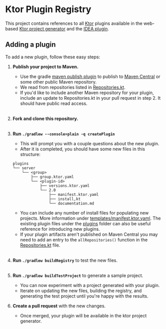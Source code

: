 # Ktor Plugin Registry

This project contains references to all [Ktor](https://github.com/ktorio/ktor/) plugins available in the web-based 
[Ktor project generator](https://start.ktor.io) and the [IDEA plugin](https://plugins.jetbrains.com/plugin/16008-ktor).

## Adding a plugin

To add a new plugin, follow these easy steps:

1. **Publish your project to Maven.**
   - Use the gradle [maven publish plugin](https://docs.gradle.org/current/userguide/publishing_maven.html) to publish 
     to [Maven Central](https://central.sonatype.org/) or some other public Maven repository.
   - We read from repositories listed in [Repositories.kt](buildSrc/src/main/kotlin/io/ktor/plugins/registry/Repositories.kt). 
   - If you'd like to include another Maven repository for your plugin, include an update to
Repositories.kt in your pull request in step 2.  It should have public read access.
     <br /><br />

2. **Fork and clone this repository.**<br /><br />

3. **Run `./gradlew --console=plain -q createPlugin`**
    - This will prompt you with a couple questions about the new plugin.
    - After it is completed, you should have some new files in this structure:
    ```
    plugins
    └── server
        └── <group>
            ├── group.ktor.yaml
            └── <plugin-id>
                ├── versions.ktor.yaml
                └── 2.0
                    ├── manifest.ktor.yaml
                    ├── install,kt
                    └── documentation.md
    ```
   - You can include any number of install files for populating new projects.  More information under 
     [templates/manifest.ktor.yaml](templates/manifest.ktor.yaml).  The existing plugin files under the 
     [plugins](plugins) folder can also be useful reference for introducing new plugins.
   - If your plugin artifacts aren't published on Maven Central you may need to add an entry to the `allRepositories()`
     function in the [Repositories.kt](buildSrc/src/main/kotlin/io/ktor/plugins/registry/Repositories.kt) file.
   <br /><br />
   
4. **Run `./gradlew buildRegistry`** to test the new files.<br /><br />

5. **Run `./gradlew buildTestProject`** to generate a sample project.
   - You can now experiment with a project generated with your plugin.
   - Iterate on updating the new files, building the registry, and generating the test project until you're happy with the results.

6. **Create a pull request** with the new changes.
    - Once merged, your plugin will be available in the ktor project generator.